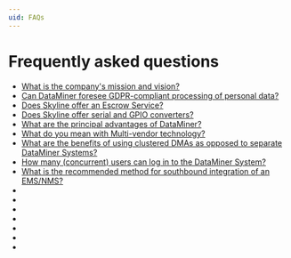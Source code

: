 ```yaml
---
uid: FAQs
---
```


# Frequently asked questions

- [What is the company's mission and vision?](xref:FAQ_MissionVision)
- [Can DataMiner foresee GDPR-compliant processing of personal data?](xref:FAQ_GDPR)
- [Does Skyline offer an Escrow Service?](xref:FAQ_Escrow)
- [Does Skyline offer serial and GPIO converters?](xref:FAQ_Serial_GPIO_converters)
- [What are the principal advantages of DataMiner?](xref:FAQ_Principal_advantages)
- [What do you mean with Multi-vendor technology?](xref:FAQ_Multi-vendor_technology)
- [What are the benefits of using clustered DMAs as opposed to separate DataMiner Systems?](xref:FAQ_Clustered_DMAs)
- [How many (concurrent) users can log in to the DataMiner System?](xref:FAQ_Concurrent_users)
- [What is the recommended method for southbound integration of an EMS/NMS?](xref:FAQ_Southbound_integration_EMS_NMS)
- [](xref:)
- [](xref:)
- [](xref:)
- [](xref:)
- [](xref:)
- [](xref:)
- [](xref:)





